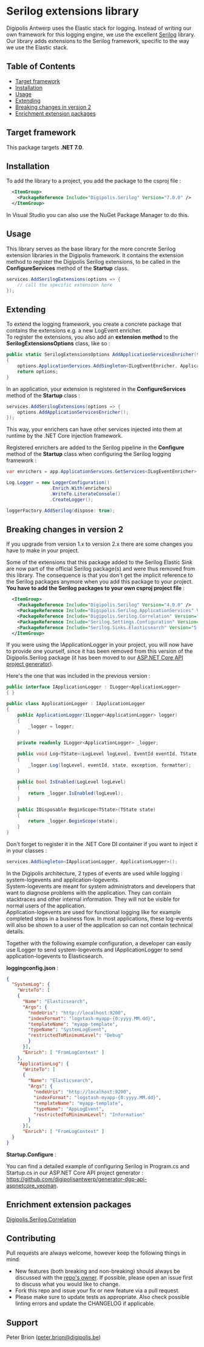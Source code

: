 # Serilog extensions library

Digipolis Antwerp uses the Elastic stack for logging. Instead of writing our own framework for this logging engine, we use the excellent [Serilog](https://serilog.net/) library.  
Our library adds extensions to the Serilog framework, specific to the way we use the Elastic stack.

## Table of Contents

<!-- START doctoc generated TOC please keep comment here to allow auto update -->
<!-- DON'T EDIT THIS SECTION, INSTEAD RE-RUN doctoc TO UPDATE -->


- [Target framework](#target-framework)
- [Installation](#installation)
- [Usage](#usage)
- [Extending](#extending)
- [Breaking changes in version 2](#breaking-changes-in-version-2)
- [Enrichment extension packages](#enrichment-extension-packages)

<!-- END doctoc generated TOC please keep comment here to allow auto update -->

## Target framework

This package targets **.NET 7.0**.

## Installation

To add the library to a project, you add the package to the csproj file :

```xml
  <ItemGroup>
    <PackageReference Include="Digipolis.Serilog" Version="7.0.0" />
  </ItemGroup>
``` 

In Visual Studio you can also use the NuGet Package Manager to do this.

## Usage

This library serves as the base library for the more concrete Serilog extension libraries in the Digipolis framework. It contains the extension method to register the 
Digipolis Serilog extensions, to be called in the **ConfigureServices** method of the **Startup** class.

```csharp  
services.AddSerilogExtensions(options => {
    // call the specific extension here
});
```  

## Extending

To extend the logging framework, you create a concrete package that contains the extensions e.g. a new LogEvent enricher.  
To register the extensions, you also add an **extension method** to the **SerilogExtensionsOptions** class, like so :

```csharp  
public static SerilogExtensionsOptions AddApplicationServicesEnricher(this SerilogExtensionsOptions options)
{
    options.ApplicationServices.AddSingleton<ILogEventEnricher, ApplicationServicesEnricher>();
    return options;
}
```  

In an application, your extension is registered in the **ConfigureServices** method of the **Startup** class :  

```csharp  
services.AddSerilogExtensions(options => {
    options.AddApplicationServicesEnricher();
});
```  

This way, your enrichers can have other services injected into them at runtime by the .NET Core injection framework.

Registered enrichers are added to the Serilog pipeline in the **Configure** method of the **Startup** class when configuring the Serilog logging framework : 

```csharp  
var enrichers = app.ApplicationServices.GetServices<ILogEventEnricher>().ToArray();

Log.Logger = new LoggerConfiguration()
                .Enrich.With(enrichers)
                .WriteTo.LiterateConsole()
                .CreateLogger();

loggerFactory.AddSerilog(dispose: true);
```  

## Breaking changes in version 2

If you upgrade from version 1.x to version 2.x there are some changes you have to make in your project.

Some of the extensions that this package added to the Serilog Elastic Sink are now part of the official Serilog package(s) and were thus removed from this library. 
The consequence is that you don't get the implicit reference to the Serilog packages anymore when you add this package to your project.  
**You have to add the Serilog packages to your own csproj project file** :

```xml
  <ItemGroup>
    <PackageReference Include="Digipolis.Serilog" Version="4.0.0" />
    <PackageReference Include="Digipolis.Serilog.ApplicationServices" Version="3.0.0" />
    <PackageReference Include="Digipolis.Serilog.Correlation" Version="3.0.0" />
    <PackageReference Include="Serilog.Settings.Configuration" Version="3.0.0" />
    <PackageReference Include="Serilog.Sinks.Elasticsearch" Version="5.0.0" />
  </ItemGroup>
``` 

If you were using the IApplicationLogger in your project, you will now have to provide one yourself, since it has been removed from this version of the Digipolis.Serilog package (it has been moved to our [ASP.NET Core API project generator](https://github.com/digipolisantwerp/generator-dgp-api-aspnetcore_yeoman)).

Here's the one that was included in the previous version : 

```csharp
public interface IApplicationLogger : ILogger<ApplicationLogger>
{ }

public class ApplicationLogger : IApplicationLogger
{
    public ApplicationLogger(ILogger<ApplicationLogger> logger)
    {
        _logger = logger;
    }

    private readonly ILogger<ApplicationLogger> _logger;

    public void Log<TState>(LogLevel logLevel, EventId eventId, TState state, Exception exception, Func<TState, Exception, string> formatter)
    {
        _logger.Log(logLevel, eventId, state, exception, formatter);
    }

    public bool IsEnabled(LogLevel logLevel)
    {
        return _logger.IsEnabled(logLevel);
    }

    public IDisposable BeginScope<TState>(TState state)
    {
        return _logger.BeginScope(state);
    }
}
```  

Don't forget to register it in the .NET Core DI container if you want to inject it in your classes : 

```csharp 
services.AddSingleton<IApplicationLogger, ApplicationLogger>();
```  

In the Digipolis architecture, 2 types of events are used while logging : system-logevents and application-logevents.  
System-logevents are meant for system administrators and developers that want to diagnose problems with the application. They can contain stacktraces and other internal information. They will not be visible for normal users of the application.  
Application-logevents are used for functional logging like for example completed steps in a business flow. In most applications, these log-events will also be shown to a user of the application so can not contain technical details.  

Together with the following example configuration, a developer can easily use ILogger<T> to send system-logevents and IApplicationLogger to send application-logevents to Elasticsearch.

**loggingconfig.json** :

```json
{
  "SystemLog": {
    "WriteTo": [
    {
      "Name": "Elasticsearch",
      "Args": {
        "nodeUris": "http://localhost:9200",
        "indexFormat": "logstash-myapp-{0:yyyy.MM.dd}",
        "templateName": "myapp-template",
        "typeName": "SystemLogEvent",
        "restrictedToMinimumLevel": "Debug"
        }
      }],
      "Enrich": [ "FromLogContext" ]
	},
    "ApplicationLog": {
      "WriteTo": [
      {
        "Name": "Elasticsearch",
        "Args": {
          "nodeUris": "http://localhost:9200",
          "indexFormat": "logstash-myapp-{0:yyyy.MM.dd}",
          "templateName": "myapp-template",
          "typeName": "AppLogEvent",
          "restrictedToMinimumLevel": "Information"
        }
      }],
      "Enrich": [ "FromLogContext" ]
  }
}
```  

**Startup.Configure** :

You can find a detailed example of configuring Serilog in Program.cs and Startup.cs in our ASP.NET Core API project generator : https://github.com/digipolisantwerp/generator-dgp-api-aspnetcore_yeoman.


## Enrichment extension packages

[Digipolis.Serilog.Correlation](https://github.com/digipolisantwerp/serilog-correlation_aspnetcore)

## Contributing

Pull requests are always welcome, however keep the following things in mind:

- New features (both breaking and non-breaking) should always be discussed with the [repo's owner](#support). If possible, please open an issue first to discuss what you would like to change.
- Fork this repo and issue your fix or new feature via a pull request.
- Please make sure to update tests as appropriate. Also check possible linting errors and update the CHANGELOG if applicable.

## Support

Peter Brion (<peter.brion@digipolis.be>)
